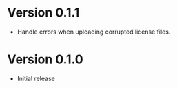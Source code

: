 # Version 0.1.1
- Handle errors when uploading corrupted license files.

# Version 0.1.0
- Initial release